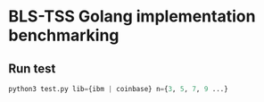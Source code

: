 # BLS-TSS Golang implementation benchmarking

## Run test
```python
python3 test.py lib={ibm | coinbase} n={3, 5, 7, 9 ...}
```